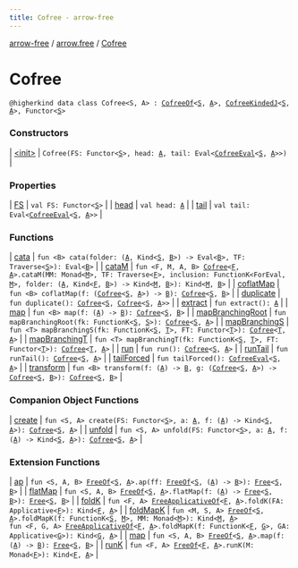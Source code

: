 ```yaml
---
title: Cofree - arrow-free
---
```


[arrow-free](../../index.html) / [arrow.free](../index.html) / [Cofree](./index.html)

# Cofree

`@higherkind data class Cofree<S, A> : `[`CofreeOf`](../-cofree-of.html)`<`[`S`](index.html#S)`, `[`A`](index.html#A)`>, `[`CofreeKindedJ`](../-cofree-kinded-j.html)`<`[`S`](index.html#S)`, `[`A`](index.html#A)`>, Functor<`[`S`](index.html#S)`>`

### Constructors

| [&lt;init&gt;](-init-.html) | `Cofree(FS: Functor<`[`S`](index.html#S)`>, head: `[`A`](index.html#A)`, tail: Eval<`[`CofreeEval`](../-cofree-eval.html)`<`[`S`](index.html#S)`, `[`A`](index.html#A)`>>)` |

### Properties

| [FS](-f-s.html) | `val FS: Functor<`[`S`](index.html#S)`>` |
| [head](head.html) | `val head: `[`A`](index.html#A) |
| [tail](tail.html) | `val tail: Eval<`[`CofreeEval`](../-cofree-eval.html)`<`[`S`](index.html#S)`, `[`A`](index.html#A)`>>` |

### Functions

| [cata](cata.html) | `fun <B> cata(folder: (`[`A`](index.html#A)`, Kind<`[`S`](index.html#S)`, `[`B`](cata.html#B)`>) -> Eval<`[`B`](cata.html#B)`>, TF: Traverse<`[`S`](index.html#S)`>): Eval<`[`B`](cata.html#B)`>` |
| [cataM](cata-m.html) | `fun <F, M, A, B> `[`Cofree`](./index.html)`<`[`F`](cata-m.html#F)`, `[`A`](cata-m.html#A)`>.cataM(MM: Monad<`[`M`](cata-m.html#M)`>, TF: Traverse<`[`F`](cata-m.html#F)`>, inclusion: FunctionK<ForEval, `[`M`](cata-m.html#M)`>, folder: (`[`A`](cata-m.html#A)`, Kind<`[`F`](cata-m.html#F)`, `[`B`](cata-m.html#B)`>) -> Kind<`[`M`](cata-m.html#M)`, `[`B`](cata-m.html#B)`>): Kind<`[`M`](cata-m.html#M)`, `[`B`](cata-m.html#B)`>` |
| [coflatMap](coflat-map.html) | `fun <B> coflatMap(f: (`[`Cofree`](./index.html)`<`[`S`](index.html#S)`, `[`A`](index.html#A)`>) -> `[`B`](coflat-map.html#B)`): `[`Cofree`](./index.html)`<`[`S`](index.html#S)`, `[`B`](coflat-map.html#B)`>` |
| [duplicate](duplicate.html) | `fun duplicate(): `[`Cofree`](./index.html)`<`[`S`](index.html#S)`, `[`Cofree`](./index.html)`<`[`S`](index.html#S)`, `[`A`](index.html#A)`>>` |
| [extract](extract.html) | `fun extract(): `[`A`](index.html#A) |
| [map](map.html) | `fun <B> map(f: (`[`A`](index.html#A)`) -> `[`B`](map.html#B)`): `[`Cofree`](./index.html)`<`[`S`](index.html#S)`, `[`B`](map.html#B)`>` |
| [mapBranchingRoot](map-branching-root.html) | `fun mapBranchingRoot(fk: FunctionK<`[`S`](index.html#S)`, `[`S`](index.html#S)`>): `[`Cofree`](./index.html)`<`[`S`](index.html#S)`, `[`A`](index.html#A)`>` |
| [mapBranchingS](map-branching-s.html) | `fun <T> mapBranchingS(fk: FunctionK<`[`S`](index.html#S)`, `[`T`](map-branching-s.html#T)`>, FT: Functor<`[`T`](map-branching-s.html#T)`>): `[`Cofree`](./index.html)`<`[`T`](map-branching-s.html#T)`, `[`A`](index.html#A)`>` |
| [mapBranchingT](map-branching-t.html) | `fun <T> mapBranchingT(fk: FunctionK<`[`S`](index.html#S)`, `[`T`](map-branching-t.html#T)`>, FT: Functor<`[`T`](map-branching-t.html#T)`>): `[`Cofree`](./index.html)`<`[`T`](map-branching-t.html#T)`, `[`A`](index.html#A)`>` |
| [run](run.html) | `fun run(): `[`Cofree`](./index.html)`<`[`S`](index.html#S)`, `[`A`](index.html#A)`>` |
| [runTail](run-tail.html) | `fun runTail(): `[`Cofree`](./index.html)`<`[`S`](index.html#S)`, `[`A`](index.html#A)`>` |
| [tailForced](tail-forced.html) | `fun tailForced(): `[`CofreeEval`](../-cofree-eval.html)`<`[`S`](index.html#S)`, `[`A`](index.html#A)`>` |
| [transform](transform.html) | `fun <B> transform(f: (`[`A`](index.html#A)`) -> `[`B`](transform.html#B)`, g: (`[`Cofree`](./index.html)`<`[`S`](index.html#S)`, `[`A`](index.html#A)`>) -> `[`Cofree`](./index.html)`<`[`S`](index.html#S)`, `[`B`](transform.html#B)`>): `[`Cofree`](./index.html)`<`[`S`](index.html#S)`, `[`B`](transform.html#B)`>` |

### Companion Object Functions

| [create](create.html) | `fun <S, A> create(FS: Functor<`[`S`](create.html#S)`>, a: `[`A`](create.html#A)`, f: (`[`A`](create.html#A)`) -> Kind<`[`S`](create.html#S)`, `[`A`](create.html#A)`>): `[`Cofree`](./index.html)`<`[`S`](create.html#S)`, `[`A`](create.html#A)`>` |
| [unfold](unfold.html) | `fun <S, A> unfold(FS: Functor<`[`S`](unfold.html#S)`>, a: `[`A`](unfold.html#A)`, f: (`[`A`](unfold.html#A)`) -> Kind<`[`S`](unfold.html#S)`, `[`A`](unfold.html#A)`>): `[`Cofree`](./index.html)`<`[`S`](unfold.html#S)`, `[`A`](unfold.html#A)`>` |

### Extension Functions

| [ap](../arrow.-kind/ap.html) | `fun <S, A, B> `[`FreeOf`](../-free-of.html)`<`[`S`](../arrow.-kind/ap.html#S)`, `[`A`](../arrow.-kind/ap.html#A)`>.ap(ff: `[`FreeOf`](../-free-of.html)`<`[`S`](../arrow.-kind/ap.html#S)`, (`[`A`](../arrow.-kind/ap.html#A)`) -> `[`B`](../arrow.-kind/ap.html#B)`>): `[`Free`](../-free/index.html)`<`[`S`](../arrow.-kind/ap.html#S)`, `[`B`](../arrow.-kind/ap.html#B)`>` |
| [flatMap](../arrow.-kind/flat-map.html) | `fun <S, A, B> `[`FreeOf`](../-free-of.html)`<`[`S`](../arrow.-kind/flat-map.html#S)`, `[`A`](../arrow.-kind/flat-map.html#A)`>.flatMap(f: (`[`A`](../arrow.-kind/flat-map.html#A)`) -> `[`Free`](../-free/index.html)`<`[`S`](../arrow.-kind/flat-map.html#S)`, `[`B`](../arrow.-kind/flat-map.html#B)`>): `[`Free`](../-free/index.html)`<`[`S`](../arrow.-kind/flat-map.html#S)`, `[`B`](../arrow.-kind/flat-map.html#B)`>` |
| [foldK](../arrow.-kind/fold-k.html) | `fun <F, A> `[`FreeApplicativeOf`](../-free-applicative-of.html)`<`[`F`](../arrow.-kind/fold-k.html#F)`, `[`A`](../arrow.-kind/fold-k.html#A)`>.foldK(FA: Applicative<`[`F`](../arrow.-kind/fold-k.html#F)`>): Kind<`[`F`](../arrow.-kind/fold-k.html#F)`, `[`A`](../arrow.-kind/fold-k.html#A)`>` |
| [foldMapK](../arrow.-kind/fold-map-k.html) | `fun <M, S, A> `[`FreeOf`](../-free-of.html)`<`[`S`](../arrow.-kind/fold-map-k.html#S)`, `[`A`](../arrow.-kind/fold-map-k.html#A)`>.foldMapK(f: FunctionK<`[`S`](../arrow.-kind/fold-map-k.html#S)`, `[`M`](../arrow.-kind/fold-map-k.html#M)`>, MM: Monad<`[`M`](../arrow.-kind/fold-map-k.html#M)`>): Kind<`[`M`](../arrow.-kind/fold-map-k.html#M)`, `[`A`](../arrow.-kind/fold-map-k.html#A)`>`<br>`fun <F, G, A> `[`FreeApplicativeOf`](../-free-applicative-of.html)`<`[`F`](../arrow.-kind/fold-map-k.html#F)`, `[`A`](../arrow.-kind/fold-map-k.html#A)`>.foldMapK(f: FunctionK<`[`F`](../arrow.-kind/fold-map-k.html#F)`, `[`G`](../arrow.-kind/fold-map-k.html#G)`>, GA: Applicative<`[`G`](../arrow.-kind/fold-map-k.html#G)`>): Kind<`[`G`](../arrow.-kind/fold-map-k.html#G)`, `[`A`](../arrow.-kind/fold-map-k.html#A)`>` |
| [map](../arrow.-kind/map.html) | `fun <S, A, B> `[`FreeOf`](../-free-of.html)`<`[`S`](../arrow.-kind/map.html#S)`, `[`A`](../arrow.-kind/map.html#A)`>.map(f: (`[`A`](../arrow.-kind/map.html#A)`) -> `[`B`](../arrow.-kind/map.html#B)`): `[`Free`](../-free/index.html)`<`[`S`](../arrow.-kind/map.html#S)`, `[`B`](../arrow.-kind/map.html#B)`>` |
| [runK](../arrow.-kind/run-k.html) | `fun <F, A> `[`FreeOf`](../-free-of.html)`<`[`F`](../arrow.-kind/run-k.html#F)`, `[`A`](../arrow.-kind/run-k.html#A)`>.runK(M: Monad<`[`F`](../arrow.-kind/run-k.html#F)`>): Kind<`[`F`](../arrow.-kind/run-k.html#F)`, `[`A`](../arrow.-kind/run-k.html#A)`>` |

